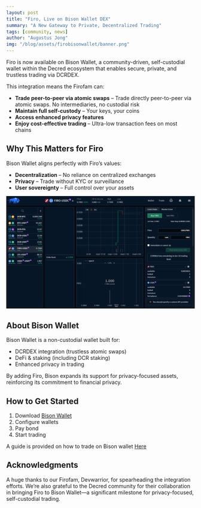 ```yaml
---
layout: post
title: "Firo, Live on Bison Wallet DEX"
summary: "A New Gateway to Private, Decentralized Trading"
tags: [community, news]
author: "Augustus Jong"
img: "/blog/assets/firobisonwallet/banner.png"
---
```

Firo is now available on Bison Wallet, a community-driven, self-custodial wallet within the Decred ecosystem that enables secure, private, and trustless trading via DCRDEX.

This integration means the Firofam can:
* **Trade peer-to-peer via atomic swaps** – Trade directly peer-to-peer via atomic swaps. No intermediaries, no custodial risk
* **Maintain full self-custody** – Your keys, your coins
* **Access enhanced privacy features** 
* **Enjoy cost-effective trading**  – Ultra-low transaction fees on most chains

## Why This Matters for Firo

Bison Wallet aligns perfectly with Firo’s values:
* **Decentralization** – No reliance on centralized exchanges
* **Privacy** – Trade without KYC or surveillance
* **User sovereignty** – Full control over your assets

![Bison Wallet UI](/blog/assets/firobisonwallet/img1.png)

## About Bison Wallet

Bison Wallet is a non-custodial wallet built for:
* DCRDEX integration (trustless atomic swaps)
* DeFi & staking (including DCR staking)
* Enhanced privacy in trading

By adding Firo, Bison expands its support for privacy-focused assets, reinforcing its commitment to financial privacy.

## How to Get Started
1. Download [Bison Wallet](https://bisonwallet.org/#download)
2. Configure wallets
3. Pay bond
4. Start trading

A guide is provided on how to trade on Bison wallet [Here](https://firo.org/guide/trading-firo-on-bisonwallet.html)

## Acknowledgments

A huge thanks to our Firofam, Devwarrior, for spearheading the integration efforts. We’re also grateful to the Decred community for their collaboration in bringing Firo to Bison Wallet—a significant milestone for privacy-focused, self-custodial trading.

